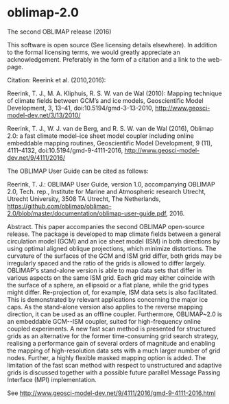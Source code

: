 # oblimap-2.0
The second OBLIMAP release (2016)

This software is open source (See licensing details elsewhere). In addition to the formal licensing terms, we would greatly appreciate an acknowledgement. Preferably in the form of a citation and a link to the web-page.

Citation: Reerink et al. (2010,2016):

Reerink, T. J., M. A. Kliphuis, R. S. W. van de Wal (2010): Mapping technique of climate fields between GCM’s and ice models, Geoscientific Model Development, 3, 13–41, doi:10.5194/gmd-3-13-2010, http://www.geosci-model-dev.net/3/13/2010/

Reerink, T. J., W. J. van de Berg, and R. S. W. van de Wal (2016), Oblimap 2.0: a fast climate model–ice sheet model coupler including online embeddable mapping routines, Geoscientific Model Development, 9 (11), 4111–4132, doi:10.5194/gmd-9-4111-2016, http://www.geosci-model-dev.net/9/4111/2016/


The OBLIMAP User Guide can be cited as follows:

Reerink, T. J.: OBLIMAP User Guide, version 1.0, accompanying OBLIMAP 2.0, Tech. rep., Institute for Marine and Atmospheric research Utrecht, Utrecht University, 3508 TA Utrecht, The Netherlands, https://github.com/oblimap/oblimap-2.0/blob/master/documentation/oblimap-user-guide.pdf, 2016.


Abstract.
This paper accompanies the second OBLIMAP open-source release. The package is
developed to map climate fields between a general circulation model (GCM) and
an ice sheet model (ISM) in both directions by using optimal aligned oblique
projections, which minimize distortions. The curvature of the surfaces of the
GCM and ISM grid differ, both grids may be irregularly spaced and the ratio
of the grids is allowed to differ largely. OBLIMAP's stand-alone version is
able to map data sets that differ in various aspects on the same ISM grid.
Each grid may either coincide with the surface of a sphere, an ellipsoid or a
flat plane, while the grid types might differ. Re-projection of, for example,
ISM data sets is also facilitated. This is demonstrated by relevant
applications concerning the major ice caps. As the stand-alone version also
applies to the reverse mapping direction, it can be used as an offline
coupler. Furthermore, OBLIMAP~2.0 is an embeddable GCM--ISM coupler, suited
for high-frequency online coupled experiments. A new fast scan method is
presented for structured grids as an alternative for the former
time-consuming grid search strategy, realising a performance gain of several
orders of magnitude and enabling the mapping of high-resolution data sets
with a much larger number of grid nodes. Further, a highly flexible masked
mapping option is added. The limitation of the fast scan method with respect
to unstructured and adaptive grids is discussed together with a possible
future parallel Message Passing Interface (MPI) implementation.

See http://www.geosci-model-dev.net/9/4111/2016/gmd-9-4111-2016.html
